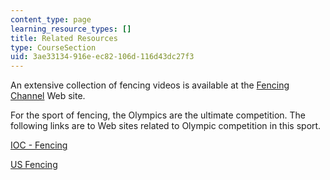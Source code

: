 ```yaml
---
content_type: page
learning_resource_types: []
title: Related Resources
type: CourseSection
uid: 3ae33134-916e-ec82-106d-116d43dc27f3
---
```


An extensive collection of fencing videos is available at the [Fencing Channel](http://www.fencing.net/) Web site.

For the sport of fencing, the Olympics are the ultimate competition. The following links are to Web sites related to Olympic competition in this sport.

[IOC - Fencing](https://www.olympic.org/fencing)

[US Fencing](http://www.usfencing.org/)